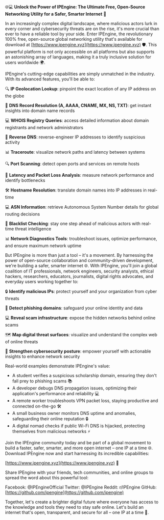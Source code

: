 🌐💻 **Unlock the Power of IPEngine: The Ultimate Free, Open-Source Networking Utility for a Safer, Smarter Internet** 🚀

In an increasingly complex digital landscape, where malicious actors lurk in every corner and cybersecurity threats are on the rise, it's more crucial than ever to have a reliable tool by your side. Enter IPEngine, the revolutionary 100% free, open-source global networking utility that's available for download at [https://www.ipengine.xyz](https://www.ipengine.xyz) 🛡️. This powerful platform is not only accessible on all platforms but also supports an astonishing array of languages, making it a truly inclusive solution for users worldwide 🌍.

IPEngine's cutting-edge capabilities are simply unmatched in the industry. With its advanced features, you'll be able to:

🔍 **IP Geolocation Lookup**: pinpoint the exact location of any IP address on the globe

📡 **DNS Record Resolution (A, AAAA, CNAME, MX, NS, TXT)**: get instant insights into domain name records

💻 **WHOIS Registry Queries**: access detailed information about domain registrants and network administrators

🔄 **Reverse DNS**: reverse-engineer IP addresses to identify suspicious activity

📊 **Traceroute**: visualize network paths and latency between systems

🔍 **Port Scanning**: detect open ports and services on remote hosts

📡 **Latency and Packet Loss Analysis**: measure network performance and identify bottlenecks

🛠️ **Hostname Resolution**: translate domain names into IP addresses in real-time

💻 **ASN Information**: retrieve Autonomous System Number details for global routing decisions

🚨 **Blacklist Checking**: stay one step ahead of malicious actors with real-time threat intelligence

📊 **Network Diagnostics Tools**: troubleshoot issues, optimize performance, and ensure maximum network uptime

But IPEngine is more than just a tool – it's a movement. By harnessing the power of open-source collaboration and community-driven development, we're building a safer, smarter internet 🌐. With IPEngine, you'll join a global coalition of IT professionals, network engineers, security analysts, ethical hackers, researchers, educators, journalists, digital rights advocates, and everyday users working together to:

🔒 **Identify malicious IPs**: protect yourself and your organization from cyber threats

🚨 **Detect phishing domains**: safeguard your online identity and data

💻 **Reveal scam infrastructure**: expose the hidden networks behind online scams

🗺️ **Map digital threat surfaces**: visualize and understand the complex web of online threats

💪 **Strengthen cybersecurity posture**: empower yourself with actionable insights to enhance network security

Real-world examples demonstrate IPEngine's value:

* A student verifies a suspicious scholarship domain, ensuring they don't fall prey to phishing scams 📚
* A developer debugs DNS propagation issues, optimizing their application's performance and reliability 💻
* A remote worker troubleshoots VPN packet loss, staying productive and connected on-the-go 🛠️
* A small business owner monitors DNS uptime and anomalies, safeguarding their online reputation 🔒
* A digital nomad checks if public Wi-Fi DNS is hijacked, protecting themselves from malicious networks ⚡️

Join the IPEngine community today and be part of a global movement to build a faster, safer, smarter, and more open internet – one IP at a time 🌐. Download IPEngine now and start harnessing its incredible capabilities:

[https://www.ipengine.xyz](https://www.ipengine.xyz) 📡

Share IPEngine with your friends, tech communities, and online groups to spread the word about this powerful tool:

Facebook: @IPEngineOfficial
Twitter: @IPEngine
Reddit: r/IPEngine
GitHub: [https://github.com/ipengine](https://github.com/ipengine)

Together, let's create a brighter digital future where everyone has access to the knowledge and tools they need to stay safe online. Let's build an internet that's open, transparent, and secure for all – one IP at a time 🚀.